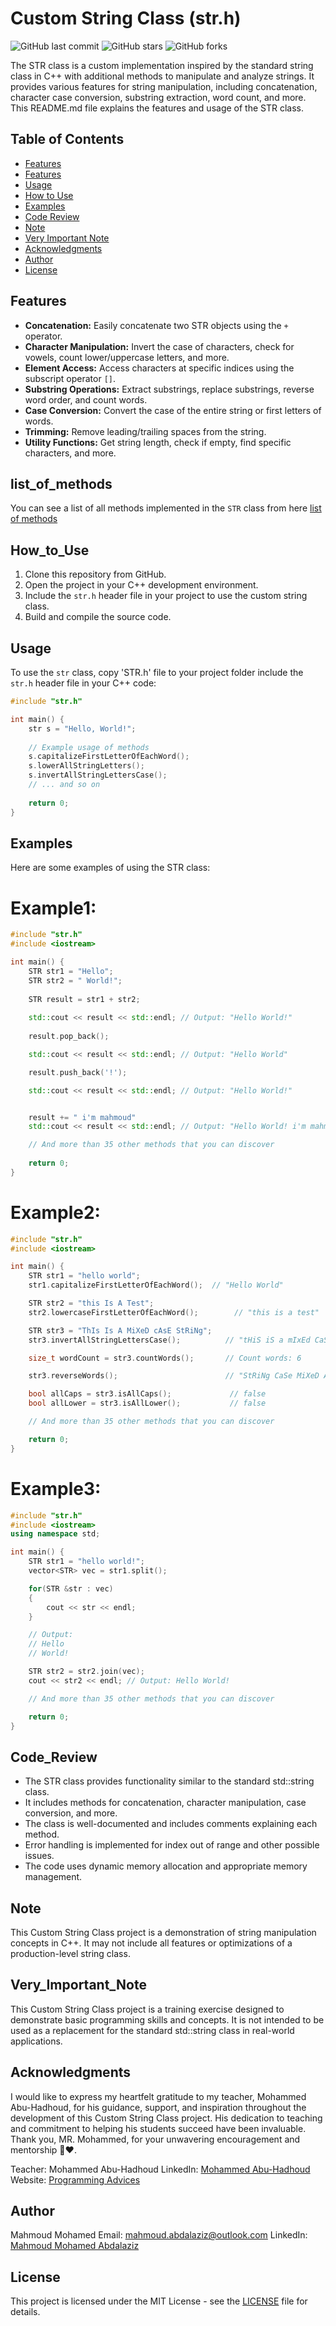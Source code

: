 # Custom String Class (str.h)

![GitHub last commit](https://img.shields.io/github/last-commit/mattar740/CustomStringClass)
![GitHub stars](https://img.shields.io/github/stars/mattar740/CustomStringClass)
![GitHub forks](https://img.shields.io/github/forks/mattar740/CustomStringClass)

The STR class is a custom implementation inspired by the standard string class in C++ with additional methods to manipulate and analyze strings. It provides various features for string manipulation, including concatenation, character case conversion, substring extraction, word count, and more. 
This README.md file explains the features and usage of the STR class.

## Table of Contents

- [Features](#features)
- [Features](#list_of_methods)
- [Usage](#usage)
- [How to Use](#How_to_Use)
- [Examples](#Examples)
- [Code Review](#Code_Review)
- [Note](#Note)
- [Very Important Note](#Very_Important_Note)
- [Acknowledgments](#Acknowledgments)
- [Author](#Author)
- [License](#License)

## Features

- **Concatenation:** Easily concatenate two STR objects using the `+` operator.
- **Character Manipulation:** Invert the case of characters, check for vowels, count lower/uppercase letters, and more.
- **Element Access:** Access characters at specific indices using the subscript operator `[]`.
- **Substring Operations:** Extract substrings, replace substrings, reverse word order, and count words.
- **Case Conversion:** Convert the case of the entire string or first letters of words.
- **Trimming:** Remove leading/trailing spaces from the string.
- **Utility Functions:** Get string length, check if empty, find specific characters, and more.

## list_of_methods
You can see a list of all methods implemented in the `STR` class from here [list of methods](Implemented_Methods)

## How_to_Use

1. Clone this repository from GitHub.
2. Open the project in your C++ development environment.
3. Include the `str.h` header file in your project to use the custom string class.
4. Build and compile the source code.

## Usage

To use the `str` class, copy 'STR.h' file to your project folder include the `str.h` header file in your C++ code:

```cpp
#include "str.h"

int main() {
    str s = "Hello, World!";
    
    // Example usage of methods
    s.capitalizeFirstLetterOfEachWord();
    s.lowerAllStringLetters();
    s.invertAllStringLettersCase();
    // ... and so on
    
    return 0;
}
```

## Examples
Here are some examples of using the STR class:

# Example1:
```cpp
#include "str.h"
#include <iostream>

int main() {
    STR str1 = "Hello";
    STR str2 = " World!";
    
    STR result = str1 + str2;
    
    std::cout << result << std::endl; // Output: "Hello World!"
    
    result.pop_back();

    std::cout << result << std::endl; // Output: "Hello World"

    result.push_back('!');

    std::cout << result << std::endl; // Output: "Hello World!"


    result += " i'm mahmoud"
    std::cout << result << std::endl; // Output: "Hello World! i'm mahmoud"

    // And more than 35 other methods that you can discover
    
    return 0;
}
```
# Example2:
```cpp
#include "str.h"
#include <iostream>

int main() {
    STR str1 = "hello world";
    str1.capitalizeFirstLetterOfEachWord();  // "Hello World"

    STR str2 = "this Is A Test";
    str2.lowercaseFirstLetterOfEachWord();        // "this is a test"

    STR str3 = "ThIs Is A MiXeD cAsE StRiNg";
    str3.invertAllStringLettersCase();          // "tHiS iS a mIxEd CaSe sTrInG"

    size_t wordCount = str3.countWords();       // Count words: 6

    str3.reverseWords();                        // "StRiNg CaSe MiXeD A Is ThIs"

    bool allCaps = str3.isAllCaps();             // false
    bool allLower = str3.isAllLower();           // false

    // And more than 35 other methods that you can discover

    return 0;
}
```
# Example3:
```cpp
#include "str.h"
#include <iostream>
using namespace std;

int main() {
    STR str1 = "hello world!";
    vector<STR> vec = str1.split();

    for(STR &str : vec)
    {
        cout << str << endl;
    }

    // Output: 
    // Hello 
    // World!

    STR str2 = str2.join(vec);
    cout << str2 << endl; // Output: Hello World!

    // And more than 35 other methods that you can discover

    return 0;
}
```
## Code_Review

- The STR class provides functionality similar to the standard std::string class.
- It includes methods for concatenation, character manipulation, case conversion, and more.
- The class is well-documented and includes comments explaining each method.
- Error handling is implemented for index out of range and other possible issues.
- The code uses dynamic memory allocation and appropriate memory management.

## Note

This Custom String Class project is a demonstration of string manipulation concepts in C++. It may not include all features or optimizations of a production-level string class.

## Very_Important_Note
This Custom String Class project is a training exercise designed to demonstrate basic programming skills and concepts. It is not intended to be used as a replacement for the standard std::string class in real-world applications.

## Acknowledgments

I would like to express my heartfelt gratitude to my teacher, Mohammed Abu-Hadhoud, for his guidance, support, and inspiration throughout the development of this Custom String Class project. His dedication to teaching and commitment to helping his students succeed have been invaluable. Thank you, MR. Mohammed, for your unwavering encouragement and mentorship 🙏❤️.

Teacher: Mohammed Abu-Hadhoud
LinkedIn: [Mohammed Abu-Hadhoud](https://www.linkedin.com/in/abuhadhoud/)
Website: [Programming Advices](https://programmingadvices.com/)

## Author

Mahmoud Mohamed
Email: mahmoud.abdalaziz@outlook.com
LinkedIn: [Mahmoud Mohamed Abdalaziz](https://www.linkedin.com/in/mahmoud-mohamed-abd/)

## License

This project is licensed under the MIT License - see the [LICENSE](LICENSE) file for details.
